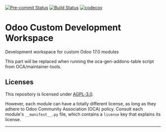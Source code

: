 
<!-- /!\ Non OCA Context : Set here the badge of your runbot / runboat instance. -->
[![Pre-commit Status](https://github.com/AlvaroNegrin21/custom-workspace/actions/workflows/pre-commit.yml/badge.svg?branch=17.0)](https://github.com/AlvaroNegrin21/custom-workspace/actions/workflows/pre-commit.yml?query=branch%3A17.0)
[![Build Status](https://github.com/AlvaroNegrin21/custom-workspace/actions/workflows/test.yml/badge.svg?branch=17.0)](https://github.com/AlvaroNegrin21/custom-workspace/actions/workflows/test.yml?query=branch%3A17.0)
[![codecov](https://codecov.io/gh/AlvaroNegrin21/custom-workspace/branch/17.0/graph/badge.svg)](https://codecov.io/gh/AlvaroNegrin21/custom-workspace)
<!-- /!\ Non OCA Context : Set here the badge of your translation instance. -->

<!-- /!\ do not modify above this line -->

# Odoo Custom Development Workspace

Development workspace for custom Odoo 17.0 modules

<!-- /!\ do not modify below this line -->

<!-- prettier-ignore-start -->

[//]: # (addons)

This part will be replaced when running the oca-gen-addons-table script from OCA/maintainer-tools.

[//]: # (end addons)

<!-- prettier-ignore-end -->

## Licenses

This repository is licensed under [AGPL-3.0](LICENSE).

However, each module can have a totally different license, as long as they adhere to Odoo Community Association (OCA)
policy. Consult each module's `__manifest__.py` file, which contains a `license` key
that explains its license.

----
<!-- /!\ Non OCA Context : Set here the full description of your organization. -->
